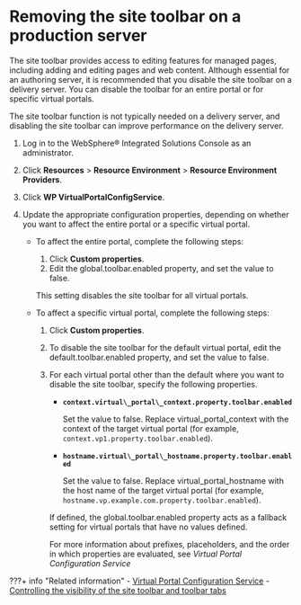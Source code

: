 # Removing the site toolbar on a production server

The site toolbar provides access to editing features for managed pages, including adding and editing pages and web content. Although essential for an authoring server, it is recommended that you disable the site toolbar on a delivery server. You can disable the toolbar for an entire portal or for specific virtual portals.

The site toolbar function is not typically needed on a delivery server, and disabling the site toolbar can improve performance on the delivery server.

1.  Log in to the WebSphere® Integrated Solutions Console as an administrator.

2.  Click **Resources** \> **Resource Environment** \> **Resource Environment Providers**.

3.  Click **WP VirtualPortalConfigService**.

4.  Update the appropriate configuration properties, depending on whether you want to affect the entire portal or a specific virtual portal.

    -   To affect the entire portal, complete the following steps:

        1.  Click **Custom properties**.
        2.  Edit the global.toolbar.enabled property, and set the value to false.

        This setting disables the site toolbar for all virtual portals.

    -   To affect a specific virtual portal, complete the following steps:
        1.  Click **Custom properties**.
        2.  To disable the site toolbar for the default virtual portal, edit the default.toolbar.enabled property, and set the value to false.
        3.  For each virtual portal other than the default where you want to disable the site toolbar, specify the following properties.

            -   **`context.virtual\_portal\_context.property.toolbar.enabled`**

                Set the value to false. Replace virtual\_portal\_context with the context of the target virtual portal \(for example, `context.vp1.property.toolbar.enabled`\).

            -   **`hostname.virtual\_portal\_hostname.property.toolbar.enabled`**

                Set the value to false. Replace virtual\_portal\_hostname with the host name of the target virtual portal \(for example, `hostname.vp.example.com.property.toolbar.enabled`\).

            If defined, the global.toolbar.enabled property acts as a fallback setting for virtual portals that have no values defined.

            For more information about prefixes, placeholders, and the order in which properties are evaluated, see *Virtual Portal Configuration Service*



???+ info "Related information"
    - [Virtual Portal Configuration Service](../../../../deploy_dx/manage/config_portal_behavior/service_config_properties/portal_svc_cfg/srvcfg_virtual_portal.md)
    - [Controlling the visibility of the site toolbar and toolbar tabs](../prep_site_toolbar/controlling_visibility_site_toolbar/index.md)

